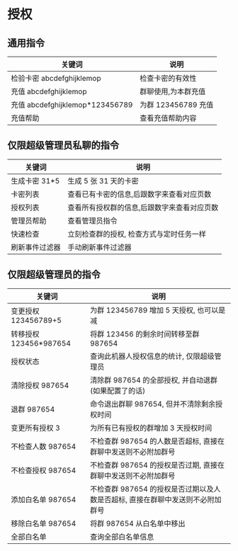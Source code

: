 # 授权

## 通用指令

| 关键词                           | 说明                |
| -------------------------------- | ------------------- |
| 检验卡密 abcdefghijklemop        | 检查卡密的有效性    |
| 充值 abcdefghijklemop            | 群聊使用,为本群充值 |
| 充值 abcdefghijklemop\*123456789 | 为群 123456789 充值 |
| 充值帮助                         | 查看充值帮助内容    |

## 仅限超级管理员私聊的指令

| 关键词         | 说明                                        |
| -------------- | ------------------------------------------- |
| 生成卡密 31\*5 | 生成 5 张 31 天的卡密                       |
| 卡密列表       | 查看已有卡密的信息,后跟数字来查看对应页数   |
| 授权列表       | 查看所有授权群的信息,后跟数字来查看对应页数 |
| 管理员帮助     | 查看管理员指令                              |
| 快速检查       | 立刻检查群的授权, 检查方式与定时任务一样    |
| 刷新事件过滤器 | 手动刷新事件过滤器                          |

## 仅限超级管理员的指令

| 关键词                  | 说明                                                                           |
| ----------------------- | ------------------------------------------------------------------------------ |
| 变更授权 123456789+5    | 为群 123456789 增加 5 天授权, 也可以是减                                       |
| 转移授权 123456\*987654 | 将群 123456 的剩余时间转移至群 987654                                          |
| 授权状态                | 查询此机器人授权信息的统计, 仅限超级管理员                                     |
| 清除授权 987654         | 清除群 987654 的全部授权, 并自动退群(如果配置了的话)                           |
| 退群 987654             | 命令退出群聊 987654, 但并不清除剩余授权时间                                    |
| 变更所有授权 3          | 为所有已有授权的群增加 3 天授权时间                                            |
| 不检查人数 987654       | 不检查群 987654 的人数是否超标, 直接在群聊中发送则不必附加群号                 |
| 不检查授权 987654       | 不检查群 987654 的授权是否过期, 直接在群聊中发送则不必附加群号                 |
| 添加白名单 987654       | 不检查群 987654 的授权是否过期以及人数是否超标, 直接在群聊中发送则不必附加群号 |
| 移除白名单 987654       | 将群 987654 从白名单中移出                                                     |
| 全部白名单              | 查询全部白名单信息                                                             |

